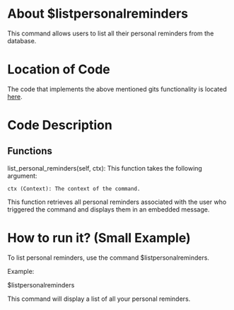 # About $listpersonalreminders
This command allows users to list all their personal reminders from the database.

# Location of Code
The code that implements the above mentioned gits functionality is located [here](https://github.com/maddaicita/ClassMateBot-1.1/blob/main/cogs/userreminders.py).

# Code Description
## Functions
list_personal_reminders(self, ctx):
This function takes the following argument:

    ctx (Context): The context of the command.

This function retrieves all personal reminders associated with the user who triggered the command and displays them in an embedded message.


# How to run it? (Small Example)

To list personal reminders, use the command $listpersonalreminders.

Example:

$listpersonalreminders

This command will display a list of all your personal reminders.